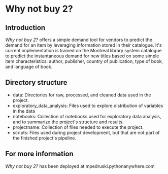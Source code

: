 # Why not buy 2?

## Introduction

*Why not buy 2?* offers a simple demand tool for vendors to predict the demand for an item by leveraging information stored in their catalogue. It's current implementation is trained on the Montreal library system catalogue to predict the instantaneous demand for new titles based on some simple item characteristics: author, publisher, country of publication, type of book, and language of book.

## Directory structure

 * data: Directories for raw, processed, and cleaned data used in the project.
 * exploratory_data_analysis: Files used to explore distribution of variables in the data
 * notebooks: Collection of notebooks used for exploratory data analysis, and to summarize the project's structure and results.
 * projectname: Collection of files needed to execute the project.
 * scripts: Files used during project development, but that are not part of the finished project's pipeline.

## For more information

*Why not buy 2?* has been deployed at mpedruski.pythonanywhere.com
